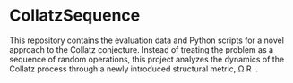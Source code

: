 # CollatzSequence
This repository contains the evaluation data and Python scripts for a novel approach to the Collatz conjecture. Instead of treating the problem as a sequence of random operations, this project analyzes the dynamics of the Collatz process through a newly introduced structural metric, Ω  R ​  .  
